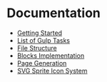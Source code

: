 Documentation
=============

* [Getting Started](getting-started.md)
* [List of Gulp Tasks](gulp-tasks.md)
* [File Structure](file-structure.md)
* [Blocks Implementation](blocks.md)
* [Page Generation](pages.md)
* [SVG Sprite Icon System](icons.md)
